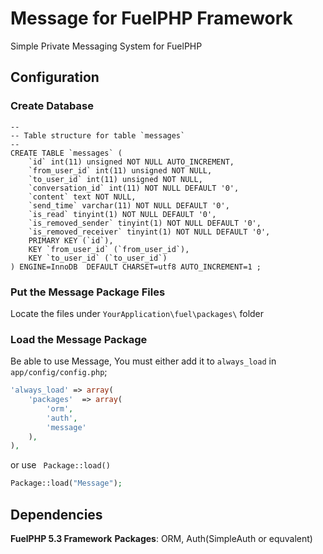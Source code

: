 # Message for FuelPHP Framework

Simple Private Messaging System for FuelPHP

## Configuration

### Create Database
```mysql
--
-- Table structure for table `messages`
--
CREATE TABLE `messages` (
	`id` int(11) unsigned NOT NULL AUTO_INCREMENT,
	`from_user_id` int(11) unsigned NOT NULL,
	`to_user_id` int(11) unsigned NOT NULL,
	`conversation_id` int(11) NOT NULL DEFAULT '0',
	`content` text NOT NULL,
	`send_time` varchar(11) NOT NULL DEFAULT '0',
	`is_read` tinyint(1) NOT NULL DEFAULT '0',
	`is_removed_sender` tinyint(1) NOT NULL DEFAULT '0',
	`is_removed_receiver` tinyint(1) NOT NULL DEFAULT '0',
	PRIMARY KEY (`id`),
	KEY `from_user_id` (`from_user_id`),
	KEY `to_user_id` (`to_user_id`)
) ENGINE=InnoDB  DEFAULT CHARSET=utf8 AUTO_INCREMENT=1 ;
```
### Put the Message Package Files
Locate the files under `YourApplication\fuel\packages\` folder

### Load the Message Package
Be able to use Message, You must either add it to `always_load` in `app/config/config.php`;
```php
'always_load' => array(
	'packages'  => array(
		'orm',
		'auth',
		'message'
	),
),
```

or use ` Package::load()`
```php
Package::load("Message");
```

## Dependencies 
**FuelPHP 5.3 Framework**
**Packages**: ORM, Auth(SimpleAuth or equvalent)